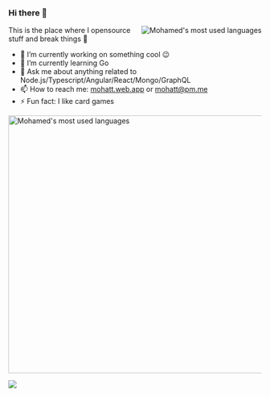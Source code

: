 ### Hi there 👋

<picture>
  <source media="(prefers-color-scheme: dark)" srcset="https://github-readme-stats.vercel.app/api/top-langs/?username=mohatt&count_private=true&show_icons=true&hide_border=true&hide_title=&langs_count=8&layout=compact&theme=github_dark_dimmed">
  <img alt="Mohamed's most used languages" src="https://github-readme-stats.vercel.app/api/top-langs/?username=mohatt&count_private=true&show_icons=true&hide_title=&langs_count=8&layout=compact&theme=default" align="right" />
</picture>

This is the place where I opensource stuff and break things :rofl:

- 🔭 I’m currently working on something cool :wink:
- 🌱 I’m currently learning Go
- 💬 Ask me about anything related to Node.js/Typescript/Angular/React/Mongo/GraphQL
- 📫 How to reach me: [mohatt.web.app](https://mohatt.web.app) or mohatt@pm.me
- ⚡ Fun fact: I like card games



<picture>
  <source media="(prefers-color-scheme: dark)" srcset="https://github-readme-stats.vercel.app/api?username=mohatt&count_private=true&show_icons=true&custom_title=Activity&theme=github_dark_dimmed">
  <img alt="Mohamed's most used languages" src="https://github-readme-stats.vercel.app/api?username=mohatt&count_private=true&show_icons=true&custom_title=Activity&theme=default" width="512" />
</picture>

![](https://hit.yhype.me/github/profile?user_id=348753)
